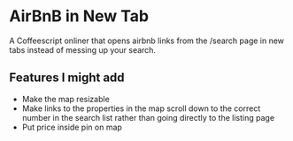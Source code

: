 # AirBnB in New Tab

A Coffeescript onliner that opens airbnb links from the /search page in new tabs instead of messing up your search.

## Features I might add

- Make the map resizable
- Make links to the properties in the map scroll down to the correct number in the search list rather than going directly to the listing page
- Put price inside pin on map

